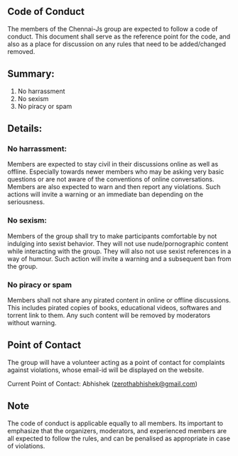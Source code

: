 ## Code of Conduct
The members of the Chennai-Js group are expected to follow a code of conduct. This document shall serve as the reference point for the code, and also as a place for discussion on any rules that need to be added/changed removed. 

## Summary:
1. No harrassment
2. No sexism
3. No piracy or spam

## Details:

### No harrassment:
Members are expected to stay civil in their discussions online as well as offline. Especially towards newer members who may be asking very basic questions or are not aware of the conventions of online conversations. Members are also expected to warn and then report any violations. Such actions will invite a warning or an immediate ban depending on the seriousness.

### No sexism:
Members of the group shall try to make participants comfortable by not indulging into sexist behavior. They will not use nude/pornographic content while interacting with the group. They will also not use sexist references in a way of humour. Such action will invite a warning and a subsequent ban from the group.

### No piracy or spam
Members shall not share any pirated content in online or offline discussions. This includes pirated copies of books, educational videos, softwares and torrent link to them. Any such content will be removed by moderators without warning.

## Point of Contact
The group will have a volunteer acting as a point of contact for complaints against violations, whose email-id will be displayed on the website.

Current Point of Contact: Abhishek (zerothabhishek@gmail.com)

## Note
The code of conduct is applicable equally to all members. Its important to emphasize that the organizers, moderators, and experienced members are all expected to follow the rules, and can be penalised as appropriate in case of violations.
